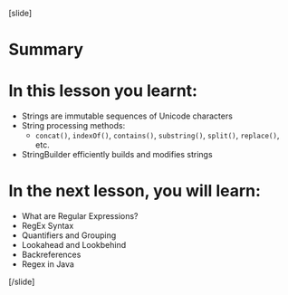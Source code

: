 
[slide]
# Summary


# In this lesson you learnt:

- Strings are immutable sequences of Unicode characters
- String processing methods:
    - `concat()`, `indexOf()`, `contains()`, `substring()`, `split()`, `replace()`, etc.
- StringBuilder efficiently builds and modifies strings




# In the next lesson, you will learn:

- What are Regular Expressions?
- RegEx Syntax 
- Quantifiers and Grouping
- Lookahead and Lookbehind
- Backreferences
- Regex in Java


[/slide]
